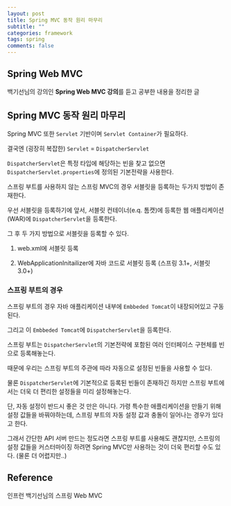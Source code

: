 ```yaml
---
layout: post
title: Spring MVC 동작 원리 마무리
subtitle: ""
categories: framework
tags: spring
comments: false
---
```


## Spring Web MVC

백기선님의 강의인 **Spring Web MVC 강의**를 듣고 공부한 내용을 정리한 글

## Spring MVC 동작 원리 마무리

Spring MVC 또한 `Servlet` 기반이며 `Servlet Container`가 필요하다.

결국엔 (굉장히 복잡한) `Servlet` = `DispatcherServlet`

`DispatcherServlet`은 특정 타입에 해당하는 빈을 찾고 없으면 `DispatcherServlet.properties`에 정의된 기본전략을 사용한다.

스프링 부트를 사용하지 않는 스프링 MVC의 경우 서블릿을 등록하는 두가지 방법이 존재한다.

우선 서블릿을 등록하기에 앞서, 서블릿 컨테이너(e.q. 톰캣)에 등록한 웹 애플리케이션(WAR)에 `DispatcherServlet`을 등록한다.

그 후 두 가지 방법으로 서블릿을 등록할 수 있다.

1. web.xml에 서블릿 등록

2. WebApplicationInitailizer에 자바 코드로 서블릿 등록 (스프링 3.1+, 서블릿 3.0+)

### 스프링 부트의 경우

스프링 부트의 경우 자바 애플리케이션 내부에 `Embbeded Tomcat`이 내장되어있고 구동된다.

그리고 이 `Embbeded Tomcat`에 `DispatcherServlet`을 등록한다.

스프링 부트는 `DispatcherServlet`의 기본전략에 포함된 여러 인터페이스 구현체를 빈으로 등록해놓는다.

때문에 우리는 스프링 부트의 주관에 따라 자동으로 설정된 빈들을 사용할 수 있다.

물론 `DispatcherServlet`에 기본적으로 등록된 빈들이 존재하긴 하지만 스프링 부트에서는 더욱 더 편리한 설정들을 미리 설정해놓는다.

단, 자동 설정이 반드시 좋은 것 만은 아니다. 가령 특수한 애플리케이션을 만들기 위해 설정 값들을 바꿔야하는데, 스프링 부트의 자동 설정 값과 충돌이 일어나는 경우가 있다고 한다.

그래서 간단한 API 서버 만드는 정도라면 스프링 부트를 사용해도 괜찮지만, 스프링의 설정 값들을 커스터마이징 하려면 Spring MVC만 사용하는 것이 더욱 편리할 수도 있다. (물론 더 어렵지만..)

## Reference

인프런 백기선님의 스프링 Web MVC

